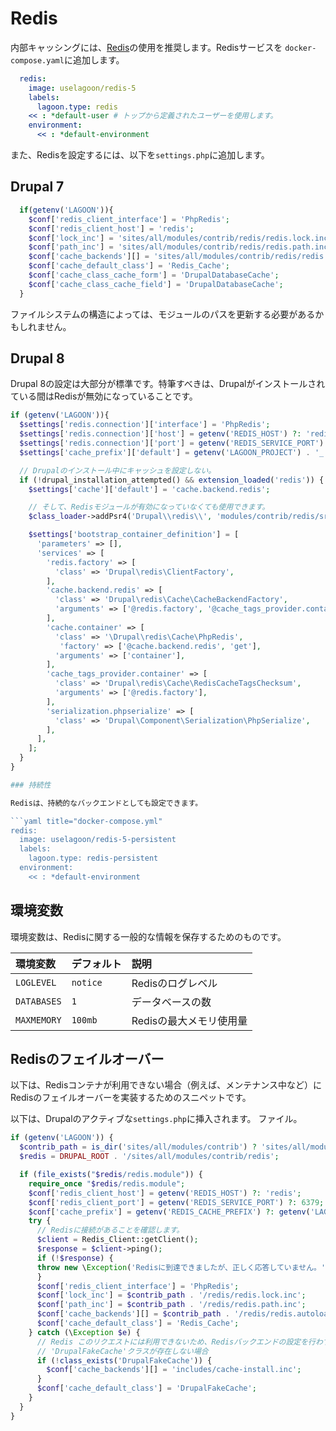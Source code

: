 # Redis

内部キャッシングには、[Redis](https://redis.io/)の使用を推奨します。Redisサービスを `docker-compose.yaml`に追加します。

```yaml title="docker-compose.yml"
  redis:
    image: uselagoon/redis-5
    labels:
      lagoon.type: redis
    << : *default-user # トップから定義されたユーザーを使用します。
    environment:
      << : *default-environment
```

また、Redisを設定するには、以下を`settings.php`に追加します。

## Drupal 7

```php title="settings.php"
  if(getenv('LAGOON')){
    $conf['redis_client_interface'] = 'PhpRedis';
    $conf['redis_client_host'] = 'redis';
    $conf['lock_inc'] = 'sites/all/modules/contrib/redis/redis.lock.inc';
    $conf['path_inc'] = 'sites/all/modules/contrib/redis/redis.path.inc';
    $conf['cache_backends'][] = 'sites/all/modules/contrib/redis/redis.autoload.inc';
    $conf['cache_default_class'] = 'Redis_Cache';
    $conf['cache_class_cache_form'] = 'DrupalDatabaseCache';
    $conf['cache_class_cache_field'] = 'DrupalDatabaseCache';
  }
```

ファイルシステムの構造によっては、モジュールのパスを更新する必要があるかもしれません。

## Drupal 8

Drupal 8の設定は大部分が標準です。特筆すべきは、Drupalがインストールされている間はRedisが無効になっていることです。

```php title=" "settings.php"
if (getenv('LAGOON')){
  $settings['redis.connection']['interface'] = 'PhpRedis';
  $settings['redis.connection']['host'] = getenv('REDIS_HOST') ?: 'redis';
  $settings['redis.connection']['port'] = getenv('REDIS_SERVICE_PORT') ?: '6379';
  $settings['cache_prefix']['default'] = getenv('LAGOON_PROJECT') . '_' . getenv('LAGOON_GIT_SAFE_BRANCH');

  // Drupalのインストール中にキャッシュを設定しない。
  if (!drupal_installation_attempted() && extension_loaded('redis')) {
    $settings['cache']['default'] = 'cache.backend.redis';

    // そして、Redisモジュールが有効になっていなくても使用できます。
    $class_loader->addPsr4('Drupal\\redis\\', 'modules/contrib/redis/src');

    $settings['bootstrap_container_definition'] = [
      'parameters' => [],
      'services' => [
        'redis.factory' => [
          'class' => 'Drupal\redis\ClientFactory',
        ],
        'cache.backend.redis' => [
          'class' => 'Drupal\redis\Cache\CacheBackendFactory',
          'arguments' => ['@redis.factory', '@cache_tags_provider.container', '@serialization.phpserialize'],
        ],
        'cache.container' => [
          'class' => '\Drupal\redis\Cache\PhpRedis',
           'factory' => ['@cache.backend.redis', 'get'],
          'arguments' => ['container'],
        ],
        'cache_tags_provider.container' => [
          'class' => 'Drupal\redis\Cache\RedisCacheTagsChecksum',
          'arguments' => ['@redis.factory'],
        ],
        'serialization.phpserialize' => [
          'class' => 'Drupal\Component\Serialization\PhpSerialize',
        ],
      ],
    ];
  }
}

### 持続性

Redisは、持続的なバックエンドとしても設定できます。

```yaml title="docker-compose.yml"
redis:
  image: uselagoon/redis-5-persistent
  labels:
    lagoon.type: redis-persistent
  environment:
    << : *default-environment
```

## 環境変数

環境変数は、Redisに関する一般的な情報を保存するためのものです。

| 環境変数 | デフォルト | 説明 |
| :--- | :--- | :--- |
| `LOGLEVEL` | `notice` | Redisのログレベル |
| `DATABASES` | `1` | データベースの数 |
| `MAXMEMORY` | `100mb` | Redisの最大メモリ使用量 |

## Redisのフェイルオーバー

以下は、Redisコンテナが利用できない場合（例えば、メンテナンス中など）にRedisのフェイルオーバーを実装するためのスニペットです。

以下は、Drupalのアクティブな`settings.php`に挿入されます。 ファイル。

```php title="settings.php"
if (getenv('LAGOON')) {
  $contrib_path = is_dir('sites/all/modules/contrib') ? 'sites/all/modules/contrib' : 'sites/all/modules';
  $redis = DRUPAL_ROOT . '/sites/all/modules/contrib/redis';

  if (file_exists("$redis/redis.module")) {
    require_once "$redis/redis.module";
    $conf['redis_client_host'] = getenv('REDIS_HOST') ?: 'redis';
    $conf['redis_client_port'] = getenv('REDIS_SERVICE_PORT') ?: 6379;
    $conf['cache_prefix'] = getenv('REDIS_CACHE_PREFIX') ?: getenv('LAGOON_PROJECT') . '_' . getenv('LAGOON_GIT_SAFE_BRANCH');
    try {
      // Redisに接続があることを確認します。
      $client = Redis_Client::getClient();
      $response = $client->ping();
      if (!$response) {
      throw new \Exception('Redisに到達できましたが、正しく応答していません。');
      }
      $conf['redis_client_interface'] = 'PhpRedis';
      $conf['lock_inc'] = $contrib_path . '/redis/redis.lock.inc';
      $conf['path_inc'] = $contrib_path . '/redis/redis.path.inc';
      $conf['cache_backends'][] = $contrib_path . '/redis/redis.autoload.inc';
      $conf['cache_default_class'] = 'Redis_Cache';
    } catch (\Exception $e) {
      // Redis このリクエストには利用できないため、Redisバックエンドの設定を行わず、キャッシュが使用されないように確認する必要があります。これにより次のリクエストが再試行されます。
      // 'DrupalFakeCache'クラスが存在しない場合
      if (!class_exists('DrupalFakeCache')) {
        $conf['cache_backends'][] = 'includes/cache-install.inc';
      }
      $conf['cache_default_class'] = 'DrupalFakeCache';
    }
  }
}
```